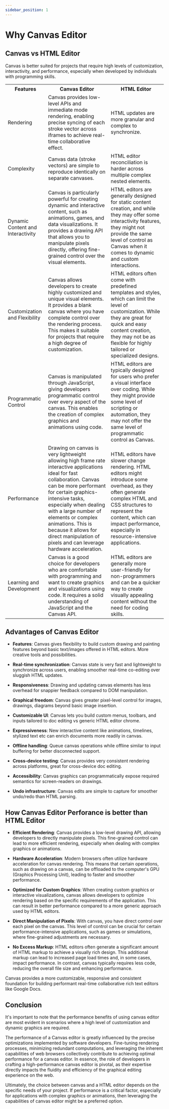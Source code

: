 ```yaml
---
sidebar_position: 1
---
```


# Why Canvas Editor

## Canvas vs HTML Editor

Canvas is better suited for projects that require high levels of customization, interactivity, and performance, especially when developed by individuals with programming skills.

<table>
    <tr>
        <th>Features</th>
        <th>Canvas Editor</th>
        <th>HTML Editor</th>
    </tr>
    <tr>
        <td>Rendering</td>
        <td>Canvas provides low-level APIs and immediate mode rendering, enabling precise syncing of each stroke vector across iframes to achieve real-time collaborative effect.</td>
        <td>HTML updates are more granular and complex to synchronize.</td>
    </tr>
    <tr>
        <td>Complexity</td>
        <td>Canvas data (stroke vectors) are simple to reproduce identically on separate canvases. </td>
        <td>HTML editor reconciliation is harder across multiple complex nested elements.</td>
    </tr>
    <tr>
        <td>Dynamic Content and Interactivity</td>
        <td>Canvas is particularly powerful for creating dynamic and interactive content, such as animations, games, and data visualizations. It provides a drawing API that allows you to manipulate pixels directly, offering fine-grained control over the visual elements.</td>
        <td>HTML editors are generally designed for static content creation, and while they may offer some interactivity features, they might not provide the same level of control as Canvas when it comes to dynamic and custom interactions.</td>
    </tr>
    <tr>
        <td>Customization and Flexibility</td>
        <td>Canvas allows developers to create highly customized and unique visual elements. It provides a blank canvas where you have complete control over the rendering process. This makes it suitable for projects that require a high degree of customization.</td>
        <td>HTML editors often come with predefined templates and styles, which can limit the level of customization. While they are great for quick and easy content creation, they may not be as flexible for highly tailored or specialized designs.</td>
    </tr>
    <tr>
        <td>Programmatic Control</td>
        <td>Canvas is manipulated through JavaScript, giving developers programmatic control over every aspect of the canvas. This enables the creation of complex graphics and animations using code.</td>
        <td>HTML editors are typically designed for users who prefer a visual interface over coding. While they might provide some level of scripting or automation, they may not offer the same level of programmatic control as Canvas.</td>
    </tr>
    <tr>
        <td>Performance</td>
        <td>Drawing on canvas is very lightweight allowing high frame rate interactive applications ideal for fast collaboration. Canvas can be more performant for certain graphics-intensive tasks, especially when dealing with a large number of elements or complex animations. This is because it allows for direct manipulation of pixels and can leverage hardware acceleration.</td>
        <td>HTML editors have slower change rendering. HTML editors might introduce some overhead, as they often generate complex HTML and CSS structures to represent the content, which can impact performance, especially in resource-intensive applications.</td>
    </tr>
    <tr>
        <td>Learning and Development</td>
        <td>Canvas is a good choice for developers who are comfortable with programming and want to create graphics and visualizations using code. It requires a solid understanding of JavaScript and the Canvas API.</td>
        <td>HTML editors are generally more user-friendly for non-programmers and can be a quicker way to create visually appealing content without the need for coding skills.</td>
    </tr>
</table>

## Advantages of Canvas Editor

- **Features**: Canvas gives flexibility to build custom drawing and painting features beyond basic text/images offered in HTML editors. More creative tools and possibilities.

- **Real-time synchronization**: Canvas state is very fast and lightweight to synchronize across users, enabling smoother real-time co-editing over sluggish HTML updates.

- **Responsiveness**: Drawing and updating canvas elements has less overhead for snappier feedback compared to DOM manipulation.

- **Graphical freedom**: Canvas gives greater pixel-level control for images, drawings, diagrams beyond basic image insertion.

- **Customizable UI**: Canvas lets you build custom menus, toolbars, and inputs tailored to doc editing vs generic HTML editor chrome.

- **Expressiveness**: New interactive content like animations, timelines, stylized text etc can enrich documents more readily in canvas.

- **Offline handling**: Queue canvas operations while offline similar to input buffering for better disconnected support.

- **Cross-device testing**: Canvas provides very consistent rendering across platforms, great for cross-device doc editing.

- **Accessibility**: Canvas graphics can programmatically expose required semantics for screen-readers on drawings.

- **Undo infrastructure**: Canvas edits are simple to capture for smoother undo/redo than HTML parsing.

## How Canvas Editor Perforance is better than HTML Editor

- **Efficient Rendering**: Canvas provides a low-level drawing API, allowing developers to directly manipulate pixels. This fine-grained control can lead to more efficient rendering, especially when dealing with complex graphics or animations.

- **Hardware Acceleration**: Modern browsers often utilize hardware acceleration for canvas rendering. This means that certain operations, such as drawing on a canvas, can be offloaded to the computer's GPU (Graphics Processing Unit), leading to faster and smoother performance.

- **Optimized for Custom Graphics**: When creating custom graphics or interactive visualizations, canvas allows developers to optimize rendering based on the specific requirements of the application. This can result in better performance compared to a more generic approach used by HTML editors.

- **Direct Manipulation of Pixels**: With canvas, you have direct control over each pixel on the canvas. This level of control can be crucial for certain performance-intensive applications, such as games or simulations, where fine-grained adjustments are necessary.

- **No Excess Markup**: HTML editors often generate a significant amount of HTML markup to achieve a visually rich design. This additional markup can lead to increased page load times and, in some cases, impact performance. In contrast, canvas typically requires less code, reducing the overall file size and enhancing performance.

Canvas provides a more customizable, responsive and consistent foundation for building performant real-time collaborative rich text editors like Google Docs.

## Conclusion

It's important to note that the performance benefits of using canvas editor are most evident in scenarios where a high level of customization and dynamic graphics are required.

The performance of a Canvas editor is greatly influenced by the precise optimizations implemented by software developers. Fine-tuning rendering processes, minimizing redundant computations, and leveraging the inherent capabilities of web browsers collectively contribute to achieving optimal performance for a canvas editor. In essence, the role of developers in crafting a high-performance canvas editor is pivotal, as their expertise directly impacts the fluidity and efficiency of the graphical editing experience on the web.

Ultimately, the choice between canvas and a HTML editor depends on the specific needs of your project. If performance is a critical factor, especially for applications with complex graphics or animations, then leveraging the capabilities of canvas editor might be a preferred option.
